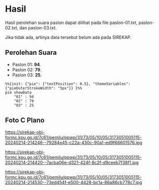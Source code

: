 # Hasil

Hasil perolehan suara paslon dapat dilihat pada file paslon-01.txt, paslon-02.txt, dan paslon-03.txt.

Jika tidak ada, artinya data tersebut belum ada pada SIREKAP.

## Perolehan Suara

 * Paslon 01: **94**.
 * Paslon 02: **79**.
 * Paslon 03: **25**.

```mermaid
%%{init: {"pie": {"textPosition": 0.5}, "themeVariables": {"pieOuterStrokeWidth": "5px"}} }%%
pie showData
    "01" : 94
    "02" : 79
    "03" : 25
```
## Foto C Plano

https://sirekap-obj-formc.kpu.go.id/7c61/pemilu/ppwp/31/73/05/10/05/3173051005115-20240214-214246--79284e45-c22a-430c-90a1-ed9f66601576.jpg

https://sirekap-obj-formc.kpu.go.id/7c61/pemilu/ppwp/31/73/05/10/05/3173051005115-20240214-214420--7acba06e-d321-424f-8c2f-d9ceeb7f38f1.jpg

https://sirekap-obj-formc.kpu.go.id/7c61/pemilu/ppwp/31/73/05/10/05/3173051005115-20240214-214530--73ed454f-e500-4428-bc1a-86a86cb778c7.jpg
